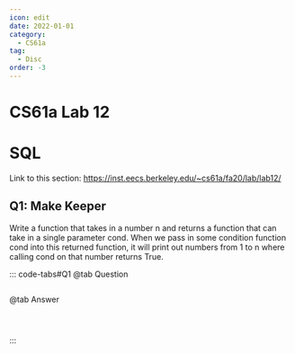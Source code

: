 ```yaml
---
icon: edit
date: 2022-01-01
category:
  - CS61a
tag:
  - Disc
order: -3
---
```


# CS61a Lab 12
# SQL
Link to this section: <https://inst.eecs.berkeley.edu/~cs61a/fa20/lab/lab12/>
## Q1: Make Keeper
Write a function that takes in a number n and returns a function that can take in a single parameter cond. When we pass in some condition function cond into this returned function, it will print out numbers from 1 to n where calling cond on that number returns True.


::: code-tabs#Q1
@tab Question
```

```

@tab Answer
```



```
:::

